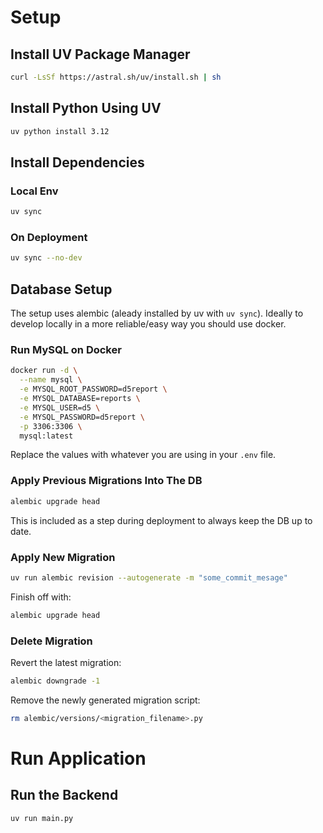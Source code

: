 # Setup

## Install UV Package Manager

```sh
curl -LsSf https://astral.sh/uv/install.sh | sh
```

## Install Python Using UV

```sh
uv python install 3.12
```

## Install Dependencies

### Local Env

```sh
uv sync
```

### On Deployment
```sh
uv sync --no-dev
```
## Database Setup
The setup uses alembic (aleady installed by uv with `uv sync`). Ideally to develop locally in a more reliable/easy way you should use docker.

### Run MySQL on Docker
```sh
docker run -d \
  --name mysql \
  -e MYSQL_ROOT_PASSWORD=d5report \
  -e MYSQL_DATABASE=reports \
  -e MYSQL_USER=d5 \
  -e MYSQL_PASSWORD=d5report \
  -p 3306:3306 \
  mysql:latest
```
Replace the values with whatever you are using in your `.env` file.

### Apply Previous Migrations Into The DB
```sh
alembic upgrade head
```
This is included as a step during deployment to always keep the DB up to date.

### Apply New Migration
```sh
uv run alembic revision --autogenerate -m "some_commit_mesage"
```
Finish off with:
```sh
alembic upgrade head
```
### Delete Migration
Revert the latest migration:
```sh
alembic downgrade -1
```
Remove the newly generated migration script:
```sh
rm alembic/versions/<migration_filename>.py
```

# Run Application

## Run the Backend
```sh
uv run main.py
```